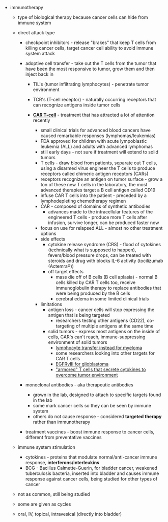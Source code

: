 - immunotherapy

  - type of biological therapy because cancer cells can hide from immune system
  - direct attack type

    - checkpoint inhibitors - release "brakes" that keep T cells from killing cancer cells, target cancer cell ability to avoid immune system attack
    - adoptive cell transfer - take out the T cells from the tumor that have been the most responsive to tumor, grow them and then inject back in

      - TIL's (tumor infiltrating lymphocytes) - penetrate tumor environment
      - TCR's (T-cell receptor) - naturally occurring receptors that can recognize antigens inside tumor cells
      - **[CAR T-cell](https://www.cancer.gov/about-cancer/treatment/research/car-t-cells)** - treatment that has attracted a lot of attention recently

        - small clinical trials for advanced blood cancers have caused remarkable responses (lymphomas/leukemias)
        - FDA approved for children with acute lympoblastic leukemia (ALL) and adults with advanced lymphomas
        - still early days - not sure if treatment will extend to solid tumors
        - T cells - draw blood from patients, separate out T cells, using a disarmed virus engineer the T cells to produce receptors called chimeric antigen receptors (CARs)
        - receptors recognize an antigen on tumor surface - grow a ton of these new T cells in the laboratory, the most advanced therapies target a B cell antigen called CD19
        - infuse CAR T cells into the patient - preceded by a lymphodepleting chemotherapy regimen
        - CAR - composed of domains of synthetic antibodies
          - advances made to the intracellular features of the engineered T cells - produce more T cells after infusion, survive longer, can be produced faster now
        - focus on use for relapsed ALL - almost no other treatment options
        - side effects
          - cytokine release syndrome (CRS) - flood of cytokines (technically what is supposed to happen), fevers/blood pressure drops, can be treated with steroids and drug with blocks IL-6 activity (tocilizumab (Actemra®))
          - off target effects
            - mass die off of B cells (B cell aplasia) - normal B cells killed by CAR T cells too, receive immunoglobulin therapy to replace antibodies that were being produced by the B cells
            - cerebral edema in some limited clinical trials
        - limitations
          - antigen loss - cancer cells will stop expressing the antigen that is being targeted
            - researchers testing other antigens (CD22), co-targeting of multiple antigens at the same time
          - solid tumors - express most antigens on the inside of cells, CAR's can't reach, immune-suppressing environment of solid tumors
            - [lymphocyte transfer instead for myeloma](https://www.ncbi.nlm.nih.gov/pmc/articles/PMC3131487/)
            - some researchers looking into other targets for CAR T cells
            - [EGFRvIII for glioblastoma](https://www.ncbi.nlm.nih.gov/pubmed/28724573)
            - ["armored" T cells that secrete cytokines to overcome tumor environment](https://www.ncbi.nlm.nih.gov/pubmed/27068948)

    - monoclonal antibodies - aka therapeutic antibodies
      - grown in the lab, designed to attach to specific targets found in the lab
      - some mark cancer cells so they can be seen by immune system
      - others do not cause response - considered **targeted therapy** rather than immunotherapy
    - treatment vaccines - boost immune response to cancer cells, different from preventative vaccines

  - immune system stimulation
    - cytokines - proteins that modulate normal/anti-cancer immune response, **interferons/interleukins**
    - BCG - Bacillus Calmette-Guerin, for bladder cancer, weakened tuberculosis bacteria, inserted into bladder and causes immune response against cancer cells, being studied for other types of cancer
  - not as common, still being studied
  - some are given as cycles
  - oral, IV, topical, intravesical (directly into bladder)
